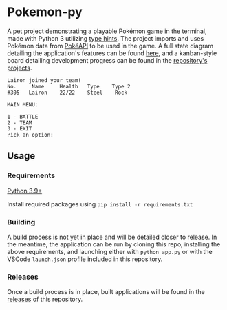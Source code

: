 # Pokemon-py

A pet project demonstrating a playable Pokémon game in the terminal, made with Python 3 utilizing [type hints](https://docs.python.org/3/library/typing.html). The project imports and uses Pokémon data from [PokéAPI](https://pokeapi.co/) to be used in the game. A full state diagram detailing the application's features can be found [here](https://drive.google.com/file/d/1ZgtKxDFsFq5p5o_zYvAkEZLtXq2w86bN/view?usp=sharing), and a kanban-style board detailing development progress can be found in the [repository's projects](https://github.com/Boxfort-Labs/Pokemon-py/projects).

```
Lairon joined your team!
No.     Name     Health   Type    Type 2
#305   Lairon    22/22    Steel    Rock

MAIN MENU:

1 - BATTLE
2 - TEAM
3 - EXIT
Pick an option:
```

## Usage

### Requirements

[Python 3.9+](https://www.python.org/downloads/)

Install required packages using `pip install -r requirements.txt`

### Building

A build process is not yet in place and will be detailed closer to release. In the meantime, the application can be run by cloning this repo, installing the above requirements, and launching either with `python app.py` or with the VSCode `launch.json` profile included in this repository.

### Releases

Once a build process is in place, built applications will be found in the [releases](https://github.com/Boxfort-Labs/Pokemon-py/releases) of this repository.
